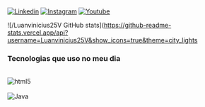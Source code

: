 
### 
 
[![Linkedin](https://img.shields.io/badge/LinkedIn-0077B5?style=for-the-badge&logo=linkedin&logoColor=white)](https://www.linkedin.com/in/luan-vinicius25/)
[![Instagram](https://img.shields.io/badge/Instagram-E4405F?style=for-the-badge&logo=instagram&logoColor=white)](https://www.instagram.com/viniciusluan25/)
[![Youtube](https://img.shields.io/badge/YouTube-FF0000?style=for-the-badge&logo=youtube&logoColor=white)](https://www.youtube.com/channel/UCOic2D1QgyZPfrTW2dDCOow)

![/Luanvinicius25V GitHub stats](https://github-readme-stats.vercel.app/api?username=Luanvinicius25V&show_icons=true&theme=city_lights



### Tecnologias que uso no meu dia 
<div style="display: inline_block"><br/><img aling="center" alt="html5"src="https://img.shields.io/badge/HTML5-E34F26?style=for-the-badge&logo=html5&logoColor=white"><div style="display: inline_block"><br/><img aling="center" alt="Java"src="https://img.shields.io/badge/Java-ED8B00?style=for-the-badge&logo=java&logoColor=white">
</div>
